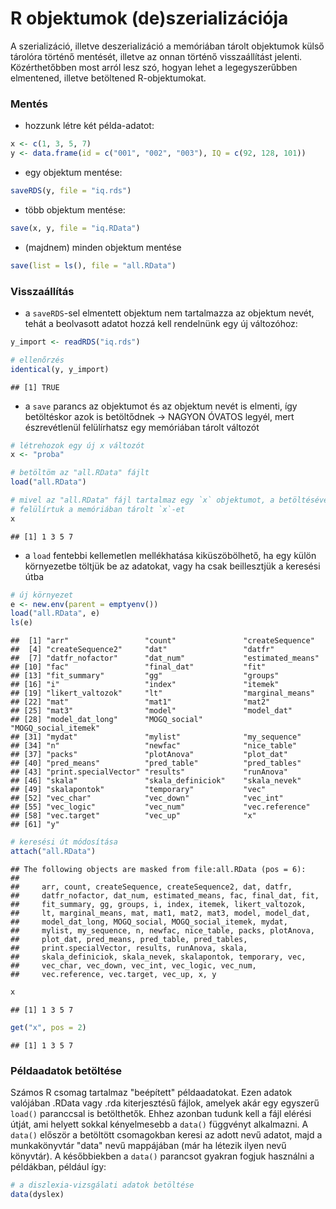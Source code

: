 # R objektumok (de)szerializációja

A szerializáció, illetve deszerializáció a memóriában tárolt objektumok külső
tárolóra történő mentését, illetve az onnan történő visszaállítást jelenti.
Közérthetőbben most arról lesz szó, hogyan lehet a legegyszerűbben elmentened,
illetve betöltened R-objektumokat.

### Mentés

- hozzunk létre két példa-adatot:

```r
x <- c(1, 3, 5, 7)
y <- data.frame(id = c("001", "002", "003"), IQ = c(92, 128, 101))
```

- egy objektum mentése:

```r
saveRDS(y, file = "iq.rds")
```

- több objektum mentése:

```r
save(x, y, file = "iq.RData")
```

- (majdnem) minden objektum mentése

```r
save(list = ls(), file = "all.RData")
```

### Visszaállítás

- a `saveRDS`-sel elmentett objektum nem tartalmazza az objektum nevét, tehát
a beolvasott adatot hozzá kell rendelnünk egy új változóhoz:

```r
y_import <- readRDS("iq.rds")

# ellenőrzés
identical(y, y_import)
```

```
## [1] TRUE
```

- a `save` parancs az objektumot és az objektum nevét is elmenti, így
betöltéskor azok is betöltődnek -> NAGYON ÓVATOS legyél, mert észrevétlenül
felülírhatsz egy memóriában tárolt változót

```r
# létrehozok egy új x változót
x <- "proba"

# betöltöm az "all.RData" fájlt
load("all.RData")

# mivel az "all.RData" fájl tartalmaz egy `x` objektumot, a betöltésével 
# felülírtuk a memóriában tárolt `x`-et
x
```

```
## [1] 1 3 5 7
```

- a `load` fentebbi kellemetlen mellékhatása kiküszöbölhető, ha egy külön
környezetbe töltjük be az adatokat, vagy ha csak beillesztjük a keresési útba

```r
# új környezet
e <- new.env(parent = emptyenv())
load("all.RData", e)
ls(e)
```

```
##  [1] "arr"                 "count"               "createSequence"     
##  [4] "createSequence2"     "dat"                 "datfr"              
##  [7] "datfr_nofactor"      "dat_num"             "estimated_means"    
## [10] "fac"                 "final_dat"           "fit"                
## [13] "fit_summary"         "gg"                  "groups"             
## [16] "i"                   "index"               "itemek"             
## [19] "likert_valtozok"     "lt"                  "marginal_means"     
## [22] "mat"                 "mat1"                "mat2"               
## [25] "mat3"                "model"               "model_dat"          
## [28] "model_dat_long"      "MOGQ_social"         "MOGQ_social_itemek" 
## [31] "mydat"               "mylist"              "my_sequence"        
## [34] "n"                   "newfac"              "nice_table"         
## [37] "packs"               "plotAnova"           "plot_dat"           
## [40] "pred_means"          "pred_table"          "pred_tables"        
## [43] "print.specialVector" "results"             "runAnova"           
## [46] "skala"               "skala_definiciok"    "skala_nevek"        
## [49] "skalapontok"         "temporary"           "vec"                
## [52] "vec_char"            "vec_down"            "vec_int"            
## [55] "vec_logic"           "vec_num"             "vec.reference"      
## [58] "vec.target"          "vec_up"              "x"                  
## [61] "y"
```

```r
# keresési út módosítása
attach("all.RData")
```

```
## The following objects are masked from file:all.RData (pos = 6):
## 
##     arr, count, createSequence, createSequence2, dat, datfr,
##     datfr_nofactor, dat_num, estimated_means, fac, final_dat, fit,
##     fit_summary, gg, groups, i, index, itemek, likert_valtozok,
##     lt, marginal_means, mat, mat1, mat2, mat3, model, model_dat,
##     model_dat_long, MOGQ_social, MOGQ_social_itemek, mydat,
##     mylist, my_sequence, n, newfac, nice_table, packs, plotAnova,
##     plot_dat, pred_means, pred_table, pred_tables,
##     print.specialVector, results, runAnova, skala,
##     skala_definiciok, skala_nevek, skalapontok, temporary, vec,
##     vec_char, vec_down, vec_int, vec_logic, vec_num,
##     vec.reference, vec.target, vec_up, x, y
```

```r
x
```

```
## [1] 1 3 5 7
```

```r
get("x", pos = 2)
```

```
## [1] 1 3 5 7
```



### Példaadatok betöltése

Számos R csomag tartalmaz "beépített" példaadatokat. Ezen adatok valójában 
.RData vagy .rda kiterjesztésű fájlok, amelyek akár egy egyszerű `load()`
paranccsal is betölthetők. Ehhez azonban tudunk kell a fájl elérési útját, ami
helyett sokkal kényelmesebb a `data()` függvényt alkalmazni. A `data()` 
először a betöltött csomagokban keresi az adott nevű adatot, majd a 
munkakönyvtár "data" nevű mappájában (már ha létezik ilyen nevű könyvtár).
A későbbiekben a `data()` parancsot gyakran fogjuk használni a példákban,
például így:


```r
# a diszlexia-vizsgálati adatok betöltése
data(dyslex)
```

